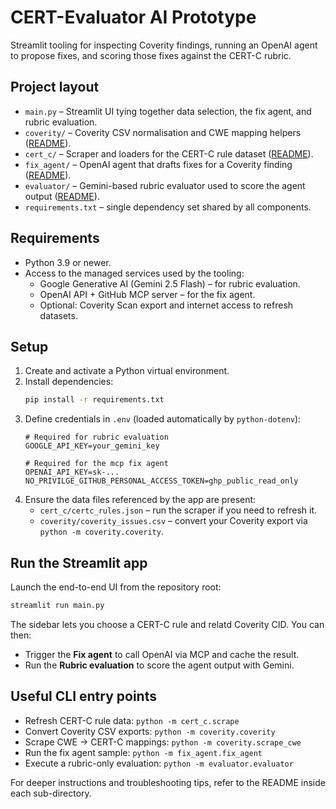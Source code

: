 # CERT-Evaluator AI Prototype

Streamlit tooling for inspecting Coverity findings, running an OpenAI agent to propose fixes, and scoring those fixes against the CERT-C rubric.

## Project layout
- `main.py` – Streamlit UI tying together data selection, the fix agent, and rubric evaluation.
- `coverity/` – Coverity CSV normalisation and CWE mapping helpers ([README](coverity/README.md)).
- `cert_c/` – Scraper and loaders for the CERT-C rule dataset ([README](cert_c/README.md)).
- `fix_agent/` – OpenAI agent that drafts fixes for a Coverity finding ([README](fix_agent/README.md)).
- `evaluator/` – Gemini-based rubric evaluator used to score the agent output ([README](evaluator/README.md)).
- `requirements.txt` – single dependency set shared by all components.

## Requirements
- Python 3.9 or newer.
- Access to the managed services used by the tooling:
  - Google Generative AI (Gemini 2.5 Flash) – for rubric evaluation.
  - OpenAI API + GitHub MCP server – for the fix agent.
  - Optional: Coverity Scan export and internet access to refresh datasets.

## Setup
1. Create and activate a Python virtual environment.
2. Install dependencies:
   ```bash
   pip install -r requirements.txt
   ```
3. Define credentials in `.env` (loaded automatically by `python-dotenv`):
   ```env
   # Required for rubric evaluation
   GOOGLE_API_KEY=your_gemini_key

   # Required for the mcp fix agent
   OPENAI_API_KEY=sk-...
   NO_PRIVILGE_GITHUB_PERSONAL_ACCESS_TOKEN=ghp_public_read_only
   ```
4. Ensure the data files referenced by the app are present:
   - `cert_c/certc_rules.json` – run the scraper if you need to refresh it.
   - `coverity/coverity_issues.csv` – convert your Coverity export via `python -m coverity.coverity`.

## Run the Streamlit app
Launch the end-to-end UI from the repository root:

```bash
streamlit run main.py
```

The sidebar lets you choose a CERT-C rule and relatd Coverity CID. You can then:
- Trigger the **Fix agent** to call OpenAI via MCP and cache the result.
- Run the **Rubric evaluation** to score the agent output with Gemini.

## Useful CLI entry points
- Refresh CERT-C rule data: `python -m cert_c.scrape`
- Convert Coverity CSV exports: `python -m coverity.coverity`
- Scrape CWE → CERT-C mappings: `python -m coverity.scrape_cwe`
- Run the fix agent sample: `python -m fix_agent.fix_agent`
- Execute a rubric-only evaluation: `python -m evaluator.evaluator`

For deeper instructions and troubleshooting tips, refer to the README inside each sub-directory.
